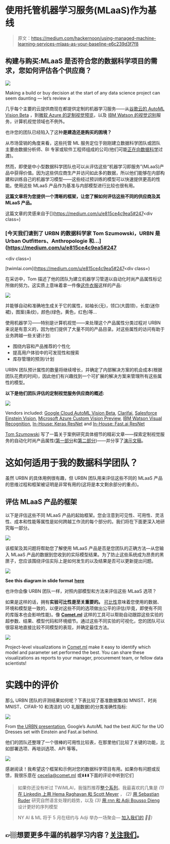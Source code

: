 # 使用托管机器学习服务(MLaaS)作为基线

> 原文：<https://medium.com/hackernoon/using-managed-machine-learning-services-mlaas-as-your-baseline-e6c239d3f7f8>

## 构建与购买:MLaaS 是否符合您的数据科学项目的需求，您如何评估各个供应商？

![](img/ce7a99e1b74d394a4deaca45a8c81ead.png)

Making a build or buy decision at the start of any data science project can seem daunting — let’s review a

几乎每个主要的云提供商现在都提供定制的机器学习服务——从[谷歌云的 AutoML Vision Beta](/p/1795457dce9#fd1c) ，到[微软 Azure 的定制视觉预览](/p/1795457dce9#8fce)，以及 [IBM Watson 的视觉识别](/p/1795457dce9#4d2d)服务，计算机视觉领域也不例外。

也许您的团队已经陷入了这种**是建造还是购买的困境？**

从市场营销的角度来看，这些托管 ML 服务定位于刚刚建立数据科学团队或团队主要由数据分析师、BI 专家或软件工程师组成的公司(他们可能[正在向数据科学](https://medium.freecodecamp.org/if-youre-a-developer-transitioning-into-data-science-here-are-your-best-resources-c31928b53cd1)过渡)。

然而，即使是中小型数据科学团队也可以从评估这些“机器学习即服务”(MLaaS)产品中获得价值。因为这些供应商生产并访问如此多的数据，所以他们能够在内部构建和训练自己的机器学习模型——这些经过预训练的模型可以快速提供更高的性能。使用这些 MLaaS 产品作为基准与内部模型进行比较也很有用。

**这篇文章将为您提供一个清晰的框架，让您了解如何评估这些不同的供应商及其 MLaaS 产品。**

这篇文章的灵感来自于[](https://medium.com/u/e815ce4c9ea5#247</h2><div class=)

### [今天我们请到了 URBN 的数据科学家 Tom Szumowski，URBN 是 Urban Outfitters、Anthropologie 和…](https://medium.com/u/e815ce4c9ea5#247</h2><div class=)

[twimlai.com](https://medium.com/u/e815ce4c9ea5#247</h2><div class=)

在采访中，Tom 描述了他的团队为建立机器学习管道以自动化时尚产品属性标记所做的努力。这实质上意味着拿一件像[这件衣服](https://www.urbanoutfitters.com/shop/uo-johnson-tie-back-mini-tank-dress?inventoryCountry=US&color=030&mrkgcl=671&mrkgadid=3275540791&cm_mmc=SEM-_-Google-_-PLA-_-414308616711_condition_new_product_type_womens_product_type_apparel_product_t&product_id=50762863&utm_campaign=BRAND_SHOPPING&adpos=1o2&creative=251335296627&device=c&matchtype=&network=g&gclid=EAIaIQobChMIz4iF-q654QIVxksNCh2yuAthEAQYAiABEgKyIfD_BwE)这样的产品:

![](img/c7c5e552de3110333bc7039424f59cdb.png)

并能够自动和准确地生成关于它的属性，如袖长(无)，领口(大圆领)，长度(迷你裙)，图案(条纹)，颜色(绿色，黄色，红色)等…

使用机器学习——特别是计算机视觉——来处理这个产品属性分类过程对 URBN 来说是有意义的，因为他们提供了大量不同的产品目录。对这些属性的访问有助于业务跨越一些关键计划:

*   围绕内容和产品推荐的个性化
*   提高用户体验中的可发现性和搜索
*   库存管理的预测/计划

URBN 团队预计属性的数量将继续增长，并确定了内部解决方案的机会成本(根据团队花费的时间)，因此他们有兴趣找到一个可扩展的解决方案来管理所有这些属性的模型。

**以下是他们团队评估的定制视觉服务供应商的概述:**

![](img/9c3bc850b08d8328728c4e68a0d6470e.png)

Vendors included: [Google Cloud AutoML Vision Beta](/p/1795457dce9#fd1c), [Clarifai](/p/1795457dce9#9ffa), [Salesforce Einstein Vision](/p/1795457dce9#ed3d), [Microsoft Azure Custom Vision Preview](/p/1795457dce9#8fce), [IBM Watson Visual Recognition](/p/1795457dce9#4d2d), [In-House: Keras ResNet](/p/1795457dce9#01ff) and [In-House: Fast.ai ResNet](/p/1795457dce9#c881)

[Tom Szumowski](https://medium.com/u/7af18257d59d?source=post_page-----e6c239d3f7f8--------------------------------) 写了一篇关于案例研究具体细节的精彩文章——探索定制视觉服务的自动化时尚产品属性([第一部分](/urbn-engineering/exploring-custom-vision-services-for-automated-fashion-product-attribution-part-1-1795457dce9)和[第二部分](/urbn-engineering/exploring-custom-vision-services-for-automated-fashion-product-attribution-part-2-2c928902db47))——并分享了[演示文稿](https://github.com/URBNOpenSource/custom-vision-study/tree/master/presentations)。

# 这如何适用于我的数据科学团队？

虽然 URBN 的具体用例很有趣，但 URBN 团队用来评估这些不同的 MLaaS 产品的思维过程和框架被证明是非常有用的(这将是本文剩余部分的重点)。

## 评估 MLaaS 产品的框架

以下是评估这些不同 MLaaS 产品的起始框架。您会注意到可见性、可用性、灵活性、成本和性能等属性是如何跨越工作流的每个部分的。我们将在下面更深入地研究每一部分。

![](img/95ded3ec1eb06b00ee9c6aebf696a1b7.png)

该框架及其问题将帮助您了解使用 MLaaS 产品是否是您团队的正确方法—从您输入 MLaaS 产品的数据到您收到的实际模型结果。为了防止这些系统成为昂贵的黑匣子，您应该围绕评估实际上是如何发生的以及结果是否可以更新提出问题。

![](img/76c4c0aeae87db59dad63965ff66d3ba.png)

**See this diagram in slide format** [**here**](https://docs.google.com/presentation/d/1-1AZrlgGws26b_3cpL6TQF7wqoA11JfgIagEexp-Zio/edit?usp=sharing)

也许你会像 URBN 团队一样，对照内部模型和方法来评估这些 MLaaS 选项？

如果是这样的话，拥有**实验可比性是至关重要的。** [可比性](https://mlinproduction.com/ml-metadata/)意味着您使用的数据、环境和模型是一致的，以便对这些不同的选项做出公平的评估(毕竟，即使有不同的库版本也会影响性能)。像 [**Comet.ml**](http://bit.ly/2FZTTXt) 这样的工具可以帮助自动跟踪这些实验的超参数、结果、模型代码和环境细节。通过这些不同实验的可视化，您的团队可以很容易地直接比较不同模型的表现，并确定最佳方法。

![](img/7cf736a4b8f7ad27f9a2cf07a2bf94d4.png)

Project-level visualizations in [Comet.ml](http://bit.ly/2FZTTXt) make it easy to identify which model and parameter set performed the best. You can share these visualizations as reports to your manager, procurement team, or fellow data scientists!

# 实践中的评价

那么 URBN 团队的评测结果如何呢？下表比较了基准数据集(如 MNIST、时尚 MNIST、CIFAR-10 和清洁的 UO 礼服数据)的分类准确性指标:

![](img/0eb9ea863477b07e8073f8ed254d7b50.png)

From [the URBN presentation](https://github.com/URBNOpenSource/custom-vision-study/tree/master/presentations), Google’s AutoML had the best AUC for the UO Dresses set with Einstein and Fast.ai behind.

他们的团队还整理了一个很棒的可用性比较表，在那里他们比较了关键的功能，比如部署选项、再培训选项、API 等等。

![](img/2ace72f98923c2db41a68978ddca3a2e.png)

感谢阅读！我希望这个框架和示例对您的数据科学项目有用。如果你有问题或反馈，我很乐意在 cecelia@comet.ml 或⬇️⬇️⬇️下面的评论中听到它们

> 如果你还没有听过 TWiMLAI，我强烈推荐[整个系列](https://twimlai.com/shows/)。我最喜欢的几集是 *(1)* [在 Linkedin 上用 Hema Raghavan 和 Scott Meyer](https://twimlai.com/twiml-talk-236-scaling-machine-learning-on-graphs-at-linkedin-with-hema-raghavan-and-scott-meyer/) ， *(2)* [用 Sebastian Ruder](https://twimlai.com/twiml-talk-216-trends-in-natural-language-processing-with-sebastian-ruder/) 研究自然语言处理的趋势，以及 *(3)* [用 rnn 和 Adji Bousso Dieng](https://twimlai.com/twiml-talk-160-designing-better-sequence-models-with-rnns-with-adji-bousso-dieng/) 设计更好的序列模型
> 
> NY AI & ML 将于 5 月在纽约与 Adji 举办一场聚会— [加入我们的](https://www.meetup.com/NYC-Artificial-Intelligence-Machine-Learning/) *🚀🚀)*

## 👉🏼想要更多牛逼的机器学习内容？[关注我们](https://medium.com/comet-ml)。
